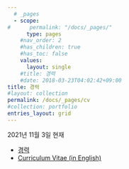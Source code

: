 ```yaml
---
  # _pages
  - scope:
#      permalink: "/docs/_pages/"
      type: pages
	#nav_order: 2
	#has_children: true
	#has_toc: false
    values:
      layout: single
	#title: 경력
	#date: 2018-03-23T04:02:42+09:00
title: 경력
#layout: collection
permalink: /docs/_pages/cv
#collection: portfolio
entries_layout: grid
---
```


2021년 11월 3일 현재

- [경력](/docs/_pages/cv/kor/)
- [Curriculum Vitae (in English)](/docs/_pages/cv/eng/)
